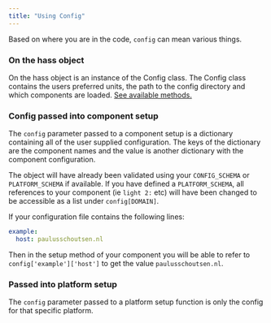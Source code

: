 ```yaml
---
title: "Using Config"
---
```


Based on where you are in the code, `config` can mean various things.

### On the hass object

On the hass object is an instance of the Config class. The Config class contains the users preferred units, the path to the config directory and which components are loaded. [See available methods.](https://dev-docs.home-assistant.io/en/master/api/core.html#homeassistant.core.Config)

### Config passed into component setup

The `config` parameter passed to a component setup is a dictionary containing all of the user supplied configuration. The keys of the dictionary are the component names and the value is another dictionary with the component configuration.

The object will have already been validated using your `CONFIG_SCHEMA` or `PLATFORM_SCHEMA` if available. If you have defined a `PLATFORM_SCHEMA`, all references to your component (ie `light 2:` etc) will have been changed to be accessible as a list under `config[DOMAIN]`.

If your configuration file contains the following lines:

```yaml
example:
  host: paulusschoutsen.nl
```

Then in the setup method of your component you will be able to refer to `config['example']['host']` to get the value `paulusschoutsen.nl`.

### Passed into platform setup

The `config` parameter passed to a platform setup function is only the config for that specific platform.